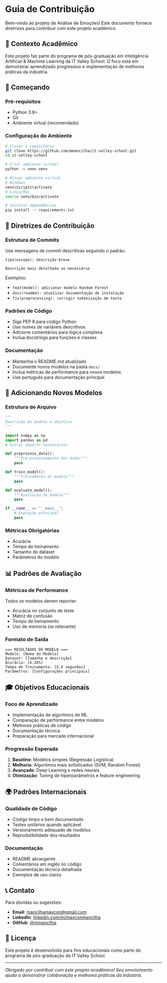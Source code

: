 # Guia de Contribuição

Bem-vindo ao projeto de Análise de Emoções! Este documento fornece diretrizes para contribuir com este projeto acadêmico.

## 🎯 Contexto Acadêmico

Este projeto faz parte do programa de pós-graduação em Inteligência Artificial & Machine Learning da IT Valley School. O foco está em demonstrar aprendizado progressivo e implementação de melhores práticas da indústria.

## 🚀 Começando

### Pré-requisitos
- Python 3.8+
- Git
- Ambiente virtual (recomendado)

### Configuração do Ambiente

```bash
# Clonar o repositório
git clone https://github.com/mmancilha/it-valley-school.git
cd it-valley-school

# Criar ambiente virtual
python -m venv venv

# Ativar ambiente virtual
# Windows
venv\Scripts\activate
# Linux/Mac
source venv/bin/activate

# Instalar dependências
pip install -r requirements.txt
```

## 📝 Diretrizes de Contribuição

### Estrutura de Commits
Use mensagens de commit descritivas seguindo o padrão:
```
tipo(escopo): descrição breve

Descrição mais detalhada se necessário
```

Exemplos:
- `feat(model): adicionar modelo Random Forest`
- `docs(readme): atualizar documentação de instalação`
- `fix(preprocessing): corrigir tokenização de texto`

### Padrões de Código
- Siga PEP 8 para código Python
- Use nomes de variáveis descritivos
- Adicione comentários para lógica complexa
- Inclua docstrings para funções e classes

### Documentação
- Mantenha o README.md atualizado
- Documente novos modelos na pasta `docs/`
- Inclua métricas de performance para novos modelos
- Use português para documentação principal

## 🔬 Adicionando Novos Modelos

### Estrutura de Arquivo
```python
"""
Descrição do modelo e objetivo
"""

import numpy as np
import pandas as pd
# outros imports necessários

def preprocess_data():
    """Pré-processamento dos dados"""
    pass

def train_model():
    """Treinamento do modelo"""
    pass

def evaluate_model():
    """Avaliação do modelo"""
    pass

if __name__ == "__main__":
    # Execução principal
    pass
```

### Métricas Obrigatórias
- Acurácia
- Tempo de treinamento
- Tamanho do dataset
- Parâmetros do modelo

## 📊 Padrões de Avaliação

### Métricas de Performance
Todos os modelos devem reportar:
- Acurácia no conjunto de teste
- Matriz de confusão
- Tempo de treinamento
- Uso de memória (se relevante)

### Formato de Saída
```
=== RESULTADOS DO MODELO ===
Modelo: [Nome do Modelo]
Dataset: [Tamanho e descrição]
Acurácia: [X.XX%]
Tempo de Treinamento: [X.X segundos]
Parâmetros: [Configurações principais]
```

## 🎓 Objetivos Educacionais

### Foco de Aprendizado
- Implementação de algoritmos de ML
- Comparação de performance entre modelos
- Melhores práticas de código
- Documentação técnica
- Preparação para mercado internacional

### Progressão Esperada
1. **Baseline**: Modelos simples (Regressão Logística)
2. **Melhoria**: Algoritmos mais sofisticados (SVM, Random Forest)
3. **Avançado**: Deep Learning e redes neurais
4. **Otimização**: Tuning de hiperparâmetros e feature engineering

## 🌍 Padrões Internacionais

### Qualidade de Código
- Código limpo e bem documentado
- Testes unitários quando aplicável
- Versionamento adequado de modelos
- Reprodutibilidade dos resultados

### Documentação
- README abrangente
- Comentários em inglês no código
- Documentação técnica detalhada
- Exemplos de uso claros

## 📞 Contato

Para dúvidas ou sugestões:
- **Email**: mancilhamaycon@gmail.com
- **LinkedIn**: [linkedin.com/in/mayconmancilha](https://www.linkedin.com/in/mayconmancilha/)
- **GitHub**: [@mmancilha](https://github.com/mmancilha)

## 📄 Licença

Este projeto é desenvolvido para fins educacionais como parte do programa de pós-graduação da IT Valley School.

---

*Obrigado por contribuir com este projeto acadêmico! Seu envolvimento ajuda a demonstrar colaboração e melhores práticas da indústria.*